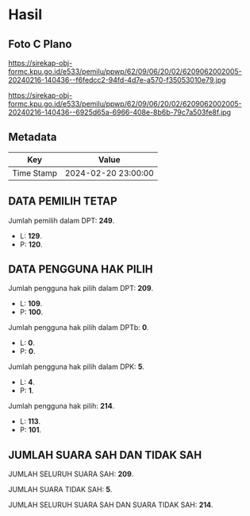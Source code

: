 # Hasil

## Foto C Plano

https://sirekap-obj-formc.kpu.go.id/e533/pemilu/ppwp/62/09/06/20/02/6209062002005-20240216-140436--f6fedcc2-94fd-4d7e-a570-f35053010e79.jpg

https://sirekap-obj-formc.kpu.go.id/e533/pemilu/ppwp/62/09/06/20/02/6209062002005-20240216-140436--6925d65a-6966-408e-8b6b-79c7a503fe8f.jpg


## Metadata

| Key        | Value               |
| ---------- | ------------------- |
| Time Stamp | 2024-02-20 23:00:00 |


## DATA PEMILIH TETAP

Jumlah pemilih dalam DPT: **249**.
 * L: **129**.
 * P: **120**.

## DATA PENGGUNA HAK PILIH

Jumlah pengguna hak pilih dalam DPT: **209**.
 * L: **109**.
 * P: **100**.

Jumlah pengguna hak pilih dalam DPTb: **0**.
 * L: **0**.
 * P: **0**.

Jumlah pengguna hak pilih dalam DPK: **5**.
 * L: **4**.
 * P: **1**.

Jumlah pengguna hak pilih: **214**.
 * L: **113**.
 * P: **101**.

## JUMLAH SUARA SAH DAN TIDAK SAH

JUMLAH SELURUH SUARA SAH: **209**.

JUMLAH SUARA TIDAK SAH: **5**.

JUMLAH SELURUH SUARA SAH DAN SUARA TIDAK SAH: **214**.



